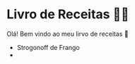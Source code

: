# Livro de Receitas :man_cook:

Olá! Bem vindo ao meu lirvo de receitas :clap:

- Strogonoff de Frango
- 
